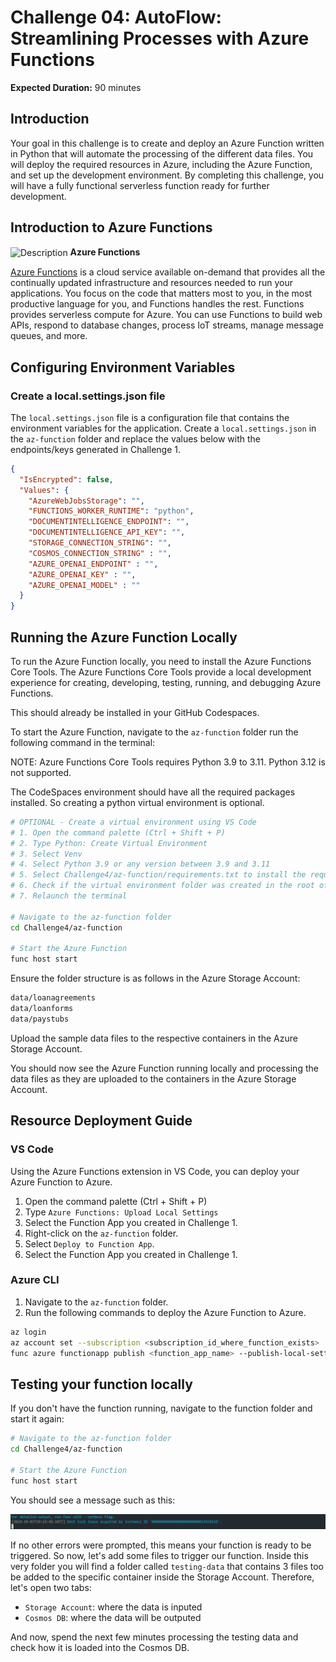# Challenge 04: AutoFlow: Streamlining Processes with Azure Functions

**Expected Duration:** 90 minutes

## Introduction
Your goal in this challenge is to create and deploy an Azure Function written in Python that will automate the processing of the different data files. 
You will deploy the required resources in Azure, including the Azure Function, and set up the development environment. By completing this challenge, you will have a fully functional serverless function ready for further development.

## Introduction to Azure Functions

<img src="https://media.licdn.com/dms/image/D5612AQHlaIMpsaaU9Q/article-cover_image-shrink_600_2000/0/1704683403049?e=2147483647&v=beta&t=vHiU0ktWw5l6v2UlURc_wyVqh_vIujasJHm1URDDE2o" alt="Description" width="35" style="vertical-align: middle;"/> <span style="font-size:14px; font-weight:bold;">Azure Functions

[Azure Functions](https://azure.microsoft.com/en-us/products/functions/?msockid=3b33a8ae1caf6af23334bc5b1dc86b9e) is a cloud service available on-demand that provides all the continually updated infrastructure and resources needed to run your applications. You focus on the code that matters most to you, in the most productive language for you, and Functions handles the rest. Functions provides serverless compute for Azure. You can use Functions to build web APIs, respond to database changes, process IoT streams, manage message queues, and more.

## Configuring Environment Variables

### Create a local.settings.json file

The `local.settings.json` file is a configuration file that contains the environment variables for the application. Create a `local.settings.json` in the `az-function` folder and replace the values below with the endpoints/keys generated in Challenge 1.

```json
{
  "IsEncrypted": false,
  "Values": {
    "AzureWebJobsStorage": "",
    "FUNCTIONS_WORKER_RUNTIME": "python",
    "DOCUMENTINTELLIGENCE_ENDPOINT": "",
    "DOCUMENTINTELLIGENCE_API_KEY": "",
    "STORAGE_CONNECTION_STRING": "",
    "COSMOS_CONNECTION_STRING" : "",
    "AZURE_OPENAI_ENDPOINT" : "",
    "AZURE_OPENAI_KEY" : "",
    "AZURE_OPENAI_MODEL" : ""
  }
}
```

## Running the Azure Function Locally

To run the Azure Function locally, you need to install the Azure Functions Core Tools. The Azure Functions Core Tools provide a local development experience for creating, developing, testing, running, and debugging Azure Functions.

This should already be installed in your GitHub Codespaces.

To start the Azure Function, navigate to the `az-function` folder run the following command in the terminal:

NOTE: Azure Functions Core Tools requires Python 3.9 to 3.11. Python 3.12 is not supported.

The CodeSpaces environment should have all the required packages installed. So creating a python virtual environment is optional.

```bash
# OPTIONAL - Create a virtual environment using VS Code
# 1. Open the command palette (Ctrl + Shift + P)
# 2. Type Python: Create Virtual Environment
# 3. Select Venv
# 4. Select Python 3.9 or any version between 3.9 and 3.11
# 5. Select Challenge4/az-function/requirements.txt to install the required packages
# 6. Check if the virtual environment folder was created in the root of the repository (.venv folder)
# 7. Relaunch the terminal

# Navigate to the az-function folder
cd Challenge4/az-function

# Start the Azure Function
func host start
```

Ensure the folder structure is as follows in the Azure Storage Account:

```bash
data/loanagreements
data/loanforms
data/paystubs
```

Upload the sample data files to the respective containers in the Azure Storage Account.

You should now see the Azure Function running locally and processing the data files as they are uploaded to the containers in the Azure Storage Account.

## Resource Deployment Guide

### VS Code

Using the Azure Functions extension in VS Code, you can deploy your Azure Function to Azure.

1. Open the command palette (Ctrl + Shift + P)
2. Type `Azure Functions: Upload Local Settings`
3. Select the Function App you created in Challenge 1.
4. Right-click on the `az-function` folder.
5. Select `Deploy to Function App`.
6. Select the Function App you created in Challenge 1.

### Azure CLI

1. Navigate to the `az-function` folder.
2. Run the following commands to deploy the Azure Function to Azure.
```bash
az login
az account set --subscription <subscription_id_where_function_exists>
func azure functionapp publish <function_app_name> --publish-local-settings
```

## Testing your function locally

If you don't have the function running, navigate to the function folder and start it again:

```bash
# Navigate to the az-function folder
cd Challenge4/az-function

# Start the Azure Function
func host start
```

You should see a message such as this:

![alt text](image.png)

If no other errors were prompted, this means your function is ready to be triggered. So now, let's add some files to trigger our function. Inside this very folder you will find a folder called `testing-data` that contains 3 files too be added to the specific container inside the Storage Account. Therefore, let's open two tabs:
- `Storage Account`: where the data is inputed
- `Cosmos DB`: where the data will be outputed

And now, spend the next few minutes processing the testing data and check how it is loaded into the Cosmos DB.